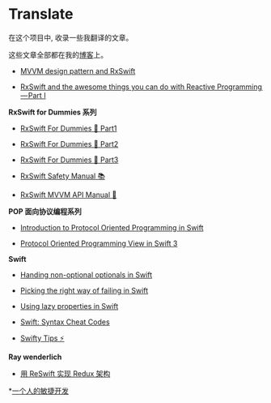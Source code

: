 # Translate

在这个项目中, 收录一些我翻译的文章。

这些文章全部都在我的[博客]( http://CepheusSun.com)上。



* [MVVM design pattern and RxSwift](https://github.com/Interview-iOS/Translate/blob/master/Articles/MVVM%20design%20pattern%20and%20RxSwift.md)

* [RxSwift and the awesome things you can do with Reactive Programming — Part I](https://github.com/Interview-iOS/Translate/blob/master/Articles/RxSwift%20and%20the%20awesome%20things%20you%20can%20do%20with%20Reactive%20Programming%E2%80%8A%E2%80%94%E2%80%8APart%20I.md)


 **RxSwift for Dummies 系列**

* [RxSwift For Dummies 🐣 Part1](https://github.com/CepheusTeam/Translate/blob/master/Articles/RxSwift%20For%20Dummies%20Part1.md)

* [RxSwift For Dummies 🐣 Part2](https://github.com/CepheusTeam/Translate/blob/master/Articles/RxSwift%20For%20Dummies%20Part2.md)

* [RxSwift For Dummies 🐣 Part3](https://github.com/CepheusSun/Translate/blob/master/Articles/RxSwift%20For%20Dummies%20Part3.md)

* [RxSwift Safety Manual 📚](https://github.com/CepheusSun/Translate/blob/master/Articles/RxSwift%20Safety%20Manual.md)

* [RxSwift MVVM API Manual 📃](https://github.com/CepheusSun/Translate/blob/master/Articles/RxSwift%20MVVM%20API%20Manual.md)


**POP 面向协议编程系列**

* [Introduction to Protocol Oriented Programming in Swift](https://github.com/CepheusSun/Translate/blob/master/Articles/Introduction%20to%20Protocol%20Oriented%20Programming%20in%20Swift.md)

* [Protocol Oriented Programming View in Swift 3](https://github.com/CepheusSun/Translate/blob/master/Articles/Protocol%20Oriented%20Programming%20View%20in%20Swift%203.md)




**Swift**


* [Handing non-optional optionals in Swift](https://github.com/CepheusSun/Translate/blob/master/Articles/Handing%20non-optional%20optionals%20in%20Swift.md)

* [Picking the right way of failing in Swift](https://github.com/CepheusSun/Translate/blob/master/Articles/Picking%20the%20right%20way%20of%20failing%20in%20Swift.md)

* [Using lazy properties in Swift](https://github.com/CepheusSun/Translate/blob/master/Articles/Using%20lazy%20properties%20in%20Swift.md)


* [Swift: Syntax Cheat Codes](https://github.com/CepheusSun/Translate/blob/master/Articles/Swift%20Syntax%20Cheat%20Codes.md)

* [Swifty Tips ⚡️](https://github.com/CepheusSun/Translate/blob/master/Articles/Swifty%20Tips.md)

**Ray wenderlich**

* [用 ReSwift 实现 Redux 架构](https://github.com/CepheusSun/Translate/blob/master/Articles/ReSwiftAndRedux.md)

*[一个人的敏捷开发](https://github.com/CepheusSun/Translate/blob/master/Articles/)


